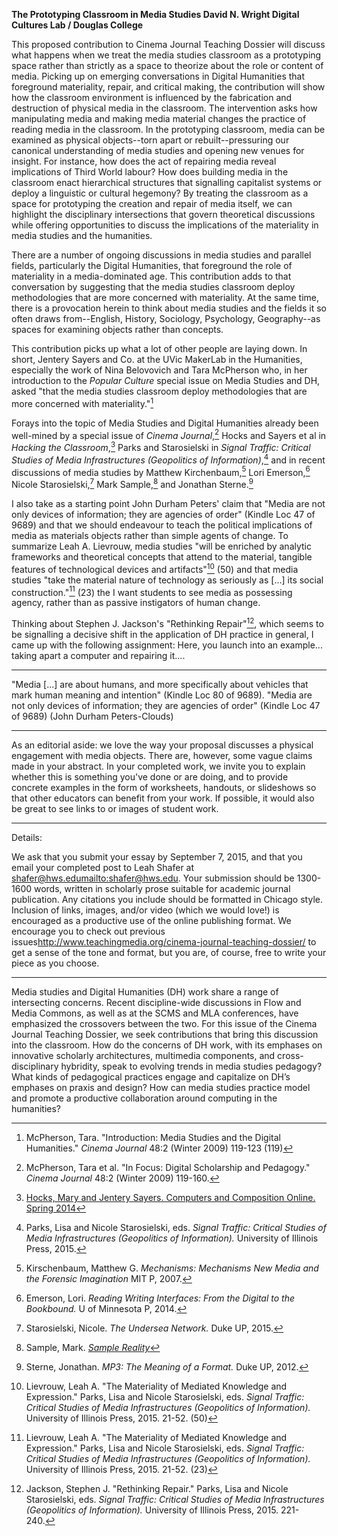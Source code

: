 **The Prototyping Classroom in Media Studies David N. WrightDigital Cultures Lab / Douglas College**

This proposed contribution to Cinema Journal Teaching Dossier will discuss what happens when we treat the media studies classroom as a prototyping space rather than strictly as a space to theorize about the role or content of media. Picking up on emerging conversations in Digital Humanities that foreground materiality, repair, and critical making, the contribution will show how the classroom environment is influenced by the fabrication and destruction of physical media in the classroom. The intervention asks how manipulating media and making media material changes the practice of reading media in the classroom. In the prototyping classroom, media can be examined as physical objects--torn apart or rebuilt--pressuring our canonical understanding of media studies and opening new venues for insight. For instance, how does the act of repairing media reveal implications of Third World labour? How does building media in the classroom enact hierarchical structures that signalling capitalist systems or deploy a linguistic or cultural hegemony? By treating the classroom as a space for prototyping the creation and repair of media itself, we can highlight the disciplinary intersections that govern theoretical discussions while offering opportunities to discuss the implications of the materiality in media studies and the humanities.  
There are a number of ongoing discussions in media studies and parallel fields, particularly the Digital Humanities, that foreground the role of materiality in a media-dominated age. This contribution adds to that conversation by suggesting that the media studies classroom deploy methodologies that are more concerned with materiality. At the same time, there is a provocation herein to think about media studies and the fields it so often draws from--English, History, Sociology, Psychology, Geography--as spaces for examining objects rather than concepts.

This contribution picks up what a lot of other people are laying down. In short, Jentery Sayers and Co. at the UVic MakerLab in the Humanities, especially the work of Nina Belovovich and Tara McPherson who, in her introduction to the *Popular Culture* special issue on Media Studies and DH, asked "that the media studies classroom deploy methodologies that are more concerned with materiality."[^1] 

Forays into the topic of Media Studies and Digital Humanities already been well-mined by a special issue of *Cinema Journal*,[^2] Hocks and Sayers et al in *Hacking the Classroom*,[^3] Parks and Starosielski in *Signal Traffic: Critical Studies of Media Infrastructures (Geopolitics of Information)*,[^4] and in recent discussions of media studies by Matthew Kirchenbaum,[^5] Lori Emerson,[^6] Nicole Starosielski,[^7] Mark Sample,[^8] and Jonathan Sterne.[^9] 

I also take as a starting point John Durham Peters' claim that "Media are not only devices of information; they are agencies of order" (Kindle Loc 47 of 9689) and that we should endeavour to teach the political implications of media as materials objects rather than simple agents of change. To summarize Leah A. Lievrouw, media studies "will be enriched by analytic frameworks and theoretical concepts that attend to the material, tangible features of technological devices and artifacts"[^11] (50) and that media studies "take the material nature of technology as seriously as [...] its social construction."[^12] (23) the I want students to see media as possessing agency, rather than as passive instigators of human change. 

Thinking about Stephen J. Jackson's "Rethinking Repair"[^13], which seems to be signalling a decisive shift in the application of DH practice in general, I came up with the following assignment: Here, you launch into an example... taking apart a computer and repairing it....

----

[^1]:McPherson, Tara. "Introduction: Media Studies and the Digital Humanities." *Cinema Journal* 48:2 (Winter 2009) 119-123 (119)
[^2]:McPherson, Tara et al. "In Focus: Digital Scholarship and Pedagogy." *Cinema Journal* 48:2 (Winter 2009) 119-160.  
[^3]:[Hocks, Mary and Jentery Sayers. Computers and Composition Online. Spring 2014](http://www2.bgsu.edu/departments/english/cconline/hacking/)  
[^4]:Parks, Lisa and Nicole Starosielski, eds. *Signal Traffic: Critical Studies of Media Infrastructures (Geopolitics of Information).* University of Illinois Press, 2015.
[^5]:Kirschenbaum, Matthew G. *Mechanisms: Mechanisms New Media and the Forensic Imagination* MIT P, 2007.      
[^6]:Emerson, Lori. *Reading Writing Interfaces: From the Digital to the Bookbound.* U of Minnesota P, 2014.  
[^7]:Starosielski, Nicole. *The Undersea Network.* Duke UP, 2015.  
[^8]:Sample, Mark. [*Sample Reality*](http://www.samplereality.com/)  
[^9]:Sterne, Jonathan. *MP3: The Meaning of a Format.* Duke UP, 2012.  
[^10]:Peters, John Durham. *The Marvelous Clouds: Toward a Philosophy of Elemental Media.* Chicago: U of Chicago P, 2015.  Kindle Loc 105 of 9689.  
[^11]: Lievrouw, Leah A. "The Materiality of Mediated Knowledge and Expression." Parks, Lisa and Nicole Starosielski, eds. *Signal Traffic: Critical Studies of Media Infrastructures (Geopolitics of Information).* University of Illinois Press, 2015. 21-52. (50)  
[^12]:Lievrouw, Leah A. "The Materiality of Mediated Knowledge and Expression." Parks, Lisa and Nicole Starosielski, eds. *Signal Traffic: Critical Studies of Media Infrastructures (Geopolitics of Information).* University of Illinois Press, 2015. 21-52. (23)  
[^13]:Jackson, Stephen J. "Rethinking Repair." Parks, Lisa and Nicole Starosielski, eds. *Signal Traffic: Critical Studies of Media Infrastructures (Geopolitics of Information).* University of Illinois Press, 2015. 221-240.  






"Media [...] are about humans, and more specifically about vehicles that mark human meaning and intention" (Kindle Loc 80 of 9689). 
"Media are not only devices of information; they are agencies of order" (Kindle Loc 47 of 9689) (John Durham Peters-Clouds)


----

As an editorial aside: we love the way your proposal discusses a physical engagement with media objects. There are, however, some vague claims made in your abstract.  In your completed work, we invite you to explain whether this is something you've done or are doing, and to provide concrete examples in the form of worksheets, handouts, or slideshows so that other educators can benefit from your work. If possible, it would also be great to see links to or images of student work.

----

Details:

We ask that you submit your essay by September 7, 2015, and that you email your completed post to Leah Shafer at shafer@hws.edu<mailto:shafer@hws.edu>. Your submission should be 1300-1600 words, written in scholarly prose suitable for academic journal publication.  Any citations you include should be formatted in Chicago style.  Inclusion of links, images, and/or video (which we would love!) is encouraged as a productive use of the online publishing format.  We encourage you to check out previous issues<http://www.teachingmedia.org/cinema-journal-teaching-dossier/> to get a sense of the tone and format, but you are, of course, free to write your piece as you choose.

----

Media studies and Digital Humanities (DH) work share a range of intersecting concerns. Recent discipline-wide discussions in Flow and Media Commons, as well as at the SCMS and MLA conferences, have emphasized the crossovers between the two. For this issue of the Cinema Journal Teaching Dossier, we seek contributions that bring this discussion into the classroom. How do the concerns of DH work, with its emphases on innovative scholarly architectures, multimedia components, and cross-disciplinary hybridity, speak to evolving trends in media studies pedagogy? What kinds of pedagogical practices engage and capitalize on DH’s emphases on praxis and design? How can media studies practice model and promote a productive collaboration around computing in the humanities?

